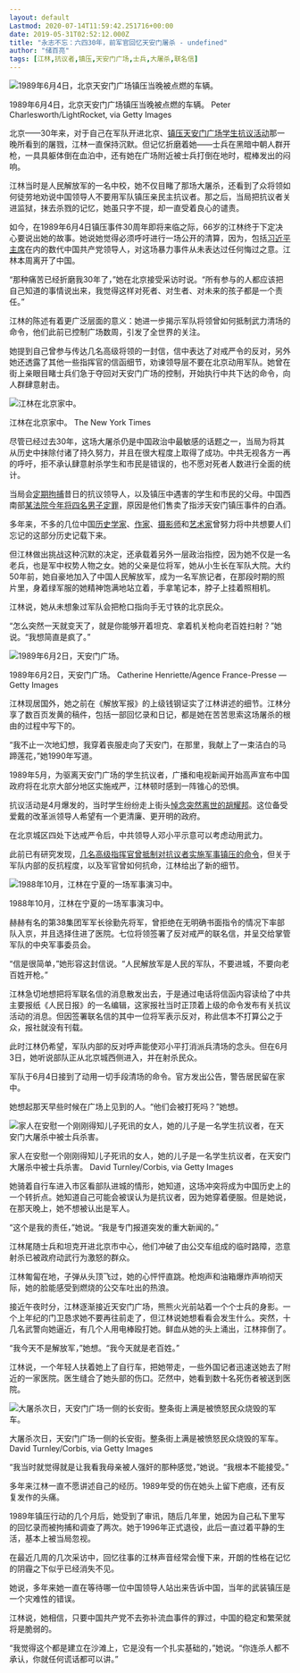 ```yaml
---
layout: default
Lastmod: 2020-07-14T11:59:42.251716+00:00
date: 2019-05-31T02:52:12.000Z
title: "永志不忘：六四30年，前军官回忆天安门屠杀 - undefined"
author: "储百亮"
tags: [江林,抗议者,镇压,天安门广场,士兵,大屠杀,联名信]
---
```


![1989年6月4日，北京天安门广场镇压当晚被点燃的车辆。](https://images.weserv.nl/?url=https%3A//static01.nyt.com/images/2019/05/28/world/00china-tiananmen-8/merlin_155529279_5b5c2658-8abf-4757-949e-71158c19906d-master1050.jpg)

1989年6月4日，北京天安门广场镇压当晚被点燃的车辆。 Peter Charlesworth/LightRocket, via Getty Images

北京——30年来，对于自己在军队开进北京、[镇压天安门广场学生抗议活动](https://www.nytimes.com/1989/06/04/world/crackdown-beijing-troops-attack-crush-beijing-protest-thousands-fight-back.html)那一晚所看到的屠戮，江林一直保持沉默。但记忆折磨着她——士兵在黑暗中朝人群开枪，一具具躯体倒在血泊中，还有她在广场附近被士兵打倒在地时，棍棒发出的闷响。

江林当时是人民解放军的一名中校，她不仅目睹了那场大屠杀，还看到了众将领如何徒劳地劝说中国领导人不要用军队镇压亲民主抗议者。那之后，当局把抗议者关进监狱，抹去杀戮的记忆，她虽只字不提，却一直受着良心的谴责。

如今，在1989年6月4日镇压事件30周年即将来临之际，66岁的江林终于下定决心要说出她的故事。她说她觉得必须呼吁进行一场公开的清算，因为，包括[习近平主席](https://www.nytimes.com/topic/person/xi-jinping)在内的数代中国共产党领导人，对这场暴力事件从未表达过任何悔过之意。江林本周离开了中国。

“那种痛苦已经折磨我30年了，”她在北京接受采访时说。“所有参与的人都应该把自己知道的事情说出来，我觉得这样对死者、对生者、对未来的孩子都是一个责任。”

江林的陈述有着更广泛层面的意义：她进一步揭示军队将领曾如何抵制武力清场的命令，他们此前已控制广场数周，引发了全世界的关注。

她提到自己曾参与传达几名高级将领的一封信，信中表达了对戒严令的反对，另外她还透露了其他一些指挥官的信函细节，劝谏领导层不要在北京动用军队。她曾在街上亲眼目睹士兵们急于夺回对天安门广场的控制，开始执行中共下达的命令，向人群肆意射击。

![江林在北京家中。](https://images.weserv.nl/?url=https%3A//static01.nyt.com/images/2019/05/27/world/00china-tiananmen-portrait/merlin_153307197_5934a5c1-03f1-4a33-b1e1-a5979ecbac5d-master1050.jpg)

江林在北京家中。 The New York Times

尽管已经过去30年，这场大屠杀仍是中国政治中最敏感的话题之一，当局为将其从历史中抹除付诸了持久努力，并且在很大程度上取得了成功。中共无视各方一再的呼吁，拒不承认肆意射杀学生和市民是错误的，也不愿对死者人数进行全面的统计。

当局会[定期拘捕](https://sinosphere.blogs.nytimes.com/2014/07/10/police-detain-party-critic-for-role-in-tiananmen-commemoration/)昔日的抗议领导人，以及镇压中遇害的学生和市民的父母。中国西南部[某法院今年将四名男子定罪](https://www.rfa.org/english/news/china/liquor-04042019105951.html)，原因是他们售卖了指涉天安门镇压事件的白酒。

多年来，不多的几位中国[历史学家](https://cn.nytimes.com/china/20170123/china-historian-yang-jisheng-book-mao/)、[作家](https://www.nytimes.com/2014/10/11/world/asia/sheng-keyi-death-fugue-tiananmen-chinese-writer.html)、[摄影师](https://cn.nytimes.com/china/20190104/china-cultural-revolution-photography/)和[艺术家](https://sinosphere.blogs.nytimes.com/2014/06/02/q-a-chen-guang-on-the-soldiers-who-retook-tiananmen-square/)曾努力将中共想要人们忘记的这部分历史记载下来。

但江林做出挑战这种沉默的决定，还承载着另外一层政治指控，因为她不仅是一名老兵，也是军中权势人物之女。她的父亲是位将军，她从小生长在军队大院。大约50年前，她自豪地加入了中国人民解放军，成为一名军旅记者，在那段时期的照片里，身着绿军服的她精神饱满地站立着，手拿笔记本，脖子上挂着照相机。

江林说，她从未想象过军队会把枪口指向手无寸铁的北京民众。

“怎么突然一天就变天了，就是你能够开着坦克、拿着机关枪向老百姓扫射？”她说。“我想简直是疯了。”

![1989年6月2日，天安门广场。](https://images.weserv.nl/?url=https%3A//static01.nyt.com/images/2019/05/28/world/00china-tiananmen-10/merlin_155529741_1308c562-024d-46ea-9e15-6a044a6c49fd-master1050.jpg)

1989年6月2日，天安门广场。 Catherine Henriette/Agence France-Presse — Getty Images

江林现居国外，她之前在《解放军报》的上级钱钢证实了江林讲述的细节。江林分享了数百页发黄的稿件，包括一部回忆录和日记，都是她在苦苦思索这场屠杀的根由的过程中写下的。

“我不止一次地幻想，我穿着丧服走向了天安门，在那里，我献上了一束洁白的马蹄莲花，”她1990年写道。

1989年5月，为驱离天安门广场的学生抗议者，广播和电视新闻开始高声宣布中国政府将在北京大部分地区实施戒严，江林顿时感到一阵锥心的恐惧。

抗议活动是4月爆发的，当时学生纷纷走上街头[悼念突然离世的胡耀邦](https://sinosphere.blogs.nytimes.com/2014/04/15/the-death-that-kindled-the-uprising-at-tiananmen-square/)。这位备受爱戴的改革派领导人希望有一个更清廉、更开明的政府。

在北京城区四处下达戒严令后，中共领导人邓小平示意可以考虑动用武力。

此前已有研究发现，[几名高级指挥官曾抵制对抗议者实施军事镇压的命令](https://www.nytimes.com/2014/06/03/world/asia/tiananmen-square-25-years-later-details-emerge-of-armys-chaos.html)，但关于军队内部的反抗程度，以及军官曾如何抗命，江林给出了新的细节。

![1988年10月，江林在宁夏的一场军事演习中。](https://images.weserv.nl/?url=https%3A//static01.nyt.com/images/2019/05/27/world/00china-tiananmen-2/merlin_155490003_bf70d2cf-ddc9-4cc5-91fd-0c0d662b4e89-master1050.jpg)

1988年10月，江林在宁夏的一场军事演习中。

赫赫有名的第38集团军军长徐勤先将军，曾拒绝在无明确书面指令的情况下率部队入京，并且选择住进了医院。七位将领签署了反对戒严的联名信，并呈交给掌管军队的中央军事委员会。

“信是很简单，”她形容这封信说。“人民解放军是人民的军队，不要进城，不要向老百姓开枪。”

江林急切地想把将军联名信的消息散发出去，于是通过电话将信函内容读给了中共主要报纸《人民日报》的一名编辑，这家报社当时正顶着上级的命令发布有关抗议活动的消息。但因签署联名信的其中一位将军表示反对，称此信本不打算公之于众，报社就没有刊载。

此时江林仍希望，军队内部的反对呼声能使邓小平打消派兵清场的念头。但在6月3日，她听说部队正从北京城西侧进入，并在射杀民众。

军队于6月4日接到了动用一切手段清场的命令。官方发出公告，警告居民留在家中。

她想起那天早些时候在广场上见到的人。“他们会被打死吗？”她想。

![家人在安慰一个刚刚得知儿子死讯的女人，她的儿子是一名学生抗议者，在天安门大屠杀中被士兵杀害。](https://images.weserv.nl/?url=https%3A//static01.nyt.com/images/2019/05/28/world/00china-tiananmen-9/merlin_155368146_cac3180e-8a15-4d32-a4d4-457f4d496843-master1050.jpg)

家人在安慰一个刚刚得知儿子死讯的女人，她的儿子是一名学生抗议者，在天安门大屠杀中被士兵杀害。 David Turnley/Corbis, via Getty Images

她骑着自行车进入市区看部队进城的情形，她知道，这场冲突将成为中国历史上的一个转折点。她知道自己可能会被误认为是抗议者，因为她穿着便服。但是她说，在那天晚上，她不想被认出是军人。

“这个是我的责任，”她说。“我是专门报道突发的重大新闻的。”

江林尾随士兵和坦克开进北京市中心，他们冲破了由公交车组成的临时路障，恣意射杀已被政府动武行为激怒的群众。

江林匍匐在地，子弹从头顶飞过，她的心怦怦直跳。枪炮声和油箱爆炸声响彻天际，她的脸能感受到燃烧的公交车吐出的热浪。

接近午夜时分，江林逐渐接近天安门广场，熊熊火光前站着一个个士兵的身影。一个上年纪的门卫恳求她不要再往前走了，但江林说她想看看会发生什么。突然，十几名武警向她逼近，有几个人用电棒殴打她。鲜血从她的头上涌出，江林摔倒了。

“我今天不是解放军，”她想。“我今天就是老百姓。”

江林说，一个年轻人扶着她上了自行车，把她带走，一些外国记者迅速送她去了附近的一家医院。医生缝合了她头部的伤口。茫然中，她看到数十名死伤者被送到医院。

![大屠杀次日，天安门广场一侧的长安街。整条街上满是被愤怒民众烧毁的军车。](https://images.weserv.nl/?url=https%3A//static01.nyt.com/images/2019/05/28/world/00china-tiananmen-7/merlin_155529576_1b3297a2-46b8-4763-a970-3321e21f952e-master1050.jpg)

大屠杀次日，天安门广场一侧的长安街。整条街上满是被愤怒民众烧毁的军车。 David Turnley/Corbis, via Getty Images

“我当时就觉得就是让我看我母亲被人强奸的那种感觉，”她说。“我根本不能接受。”

多年来江林一直不愿讲述自己的经历。1989年受的伤在她头上留下疤痕，还有反复发作的头痛。

1989年镇压行动的几个月后，她受到了审讯，随后几年里，她因为自己私下里写的回忆录而被拘捕和调查了两次。她于1996年正式退役，此后一直过着平静的生活，基本上被当局忽视。

在最近几周的几次采访中，回忆往事的江林声音经常会慢下来，开朗的性格在记忆的阴霾之下似乎已经消失不见。

她说，多年来她一直在等待哪一位中国领导人站出来告诉中国，当年的武装镇压是一个灾难性的错误。

江林说，她相信，只要中国共产党不去弥补流血事件的罪过，中国的稳定和繁荣就将是脆弱的。

“我觉得这个都是建立在沙滩上，它是没有一个扎实基础的，”她说。“你连杀人都不承认，你就任何谎话都可以讲。”

